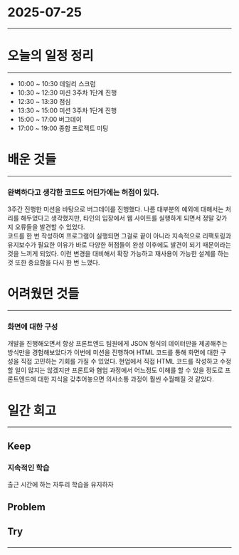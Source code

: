 # 2025-07-25

---

# 오늘의 일정 정리

--- 

- 10:00 ~ 10:30 데일리 스크럼
- 10:30 ~ 12:30 미션 3주차 1단계 진행
- 12:30 ~ 13:30 점심
- 13:30 ~ 15:00 미션 3주차 1단계 진행
- 15:00 ~ 17:00 버그데이
- 17:00 ~ 19:00 종합 프로젝트 미팅

# 배운 것들

---

### 완벽하다고 생각한 코드도 어딘가에는 허점이 있다.

3주간 진행한 미션을 바탕으로 버그데이를 진행했다. 나름 대부분의 예외에 대해서는 처리를 해두었다고 생각했지만, 타인의 입장에서 웹 사이트를 실행하게 되면서 정말 갖가지 오류들을 발견할 수 있었다.  
코드를 한 번 작성하여 프로그램이 실행되면 그걸로 끝이 아니라 지속적으로 리팩토링과 유지보수가 필요한 이유가 바로 다양한 허점들이 완성 이후에도 발견이 되기 때문이라는 것을 느끼게 되었다. 이런 변경을 대비해서 확장 가능하고 재사용이 가능한 설계를 하는 것 또한 중요함을 다시 한 번 느꼈다.

# 어려웠던 것들

--- 

### 화면에 대한 구성

개발을 진행해오면서 항상 프론트엔드 팀원에게 JSON 형식의 데이터만을 제공해주는 방식만을 경험해보았다가 이번에 미션을 진행하며 HTML 코드를 통해 화면에 대한 구성을 직접 고민하는 기회를 가질 수 있었다. 현업에서 직접 HTML 코드를 작성하고 수정할 일이 많지는 않겠지만 프론트와 협업 과정에서 어느정도 이해를 할 수 있을 정도로 프론트엔드에 대한 지식을 갖추어놓으면 의사소통 과정이 훨씬 수월해질 것 같았다.

# 일간 회고

--- 

## Keep

### 지속적인 학습
출근 시간에 하는 자투리 학습을 유지하자

## Problem

### 

## Try

### 


---

